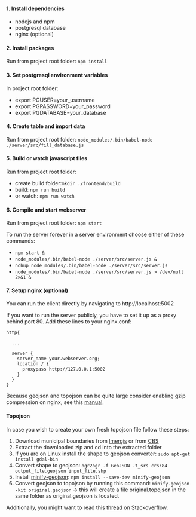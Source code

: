 #### 1. Install dependencies

- nodejs and npm
- postgresql database
- nginx (optional)


#### 2. Install packages

Run from project root folder: `npm install`


#### 3. Set postgresql environment variables

In project root folder:

- export PGUSER=your_username
- export PGPASSWORD=your_password
- export PGDATABASE=your_database


#### 4. Create table and import data

Run from project root folder: `node_modules/.bin/babel-node ./server/src/fill_database.js`


#### 5. Build or watch javascript files

Run from project root folder:

- create build folder:`mkdir ./frontend/build`
- build: `npm run build`
- or watch: `npm run watch`


#### 6. Compile and start webserver

Run from project root folder: `npm start`

To run the server forever in a server environment choose either of these commands:

- `npm start &`
- `node_modules/.bin/babel-node ./server/src/server.js &`
- `nohup node_modules/.bin/babel-node ./server/src/server.js`
- `node_modules/.bin/babel-node ./server/src/server.js > /dev/null 2>&1 &`


#### 7. Setup nginx (optional)

You can run the client directly by navigating to http://localhost:5002

If you want to run the server publicly, you have to set it up as a proxy behind port 80. Add these lines to your nginx.conf:

```
http{

  ...

  server {
    server_name your.webserver.org;
    location / {
      proxypass http://127.0.0.1:5002
    }
  }
}
```

Because geojson and topojson can be quite large consider enabling gzip compression on nginx, see this [manual](https://davidwalsh.name/enable-gzip).



#### Topojson

In case you wish to create your own fresh topojson file follow these steps:

1. Download municipal boundaries from [Imergis](http://www.imergis.nl/asp/47.asp) or from [CBS](https://www.cbs.nl/nl-nl/dossier/nederland-regionaal/geografische%20data/wijk-en-buurtkaart-2015)
2. Extract the downloaded zip and cd into the extracted folder
3. If you are on Linux install the shape to geojson converter: `sudo apt-get install gdal-bin`
4. Convert shape to geojson: `ogr2ogr -f GeoJSON -t_srs crs:84 output_file.geojson input_file.shp`
5. Install [minify-geojson](https://www.npmjs.com/package/minify-geojson): `npm install --save-dev minify-geojson`
6. Convert geojson to topojson by running this command: `minify-geojson -kit original.geojson` -> this will create a file original.topojson in the same folder as original.geojson is located.

Additionally, you might want to read this [thread](http://stackoverflow.com/questions/2223979/convert-a-shapefile-shp-to-xml-json) on Stackoverflow.




